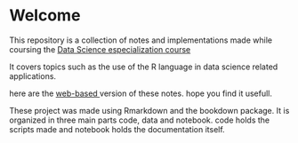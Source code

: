 # Welcome 

This repository is a collection of notes and implementations made while coursing the [Data Science especialization course](https://www.coursera.org/specializations/jhu-data-science) 

It covers topics such as the use of the R language in data science related applications. 


here are the [web-based ](https://jsduenass.github.io/datasciencecoursera)
version of these notes. hope you find it usefull. 

These project was made using Rmarkdown and the bookdown package. It is organized in three main parts code, data and notebook. code holds the scripts made and notebook holds the documentation itself.
